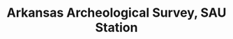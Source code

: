 ---
layout: repo
title: "Arkansas Archeological Survey, SAU Station"
id: 1459
permalink: repos/1459/
---